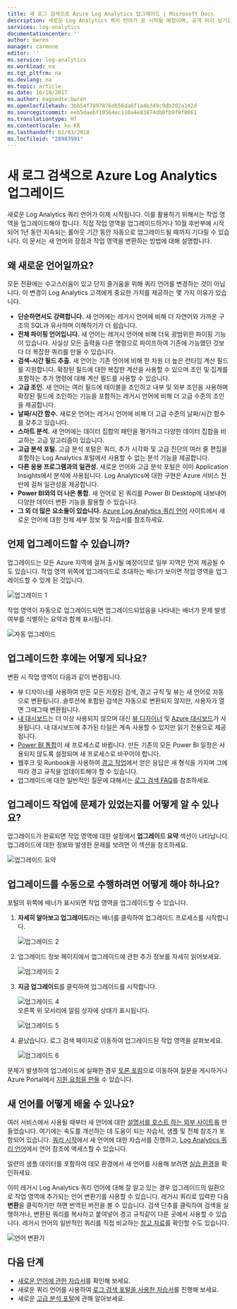 ```yaml
---
title: 새 로그 검색으로 Azure Log Analytics 업그레이드 | Microsoft Docs
description: 새로운 Log Analytics 쿼리 언어가 곧 시작될 예정이며, 공개 미리 보기로 참여할 수 있습니다.  이 문서는 새 언어의 장점과 작업 영역을 변환하는 방법에 대해 설명합니다.
services: log-analytics
documentationcenter: ''
author: bwren
manager: carmonm
editor: ''
ms.service: log-analytics
ms.workload: na
ms.tgt_pltfrm: na
ms.devlang: na
ms.topic: article
ms.date: 10/10/2017
ms.author: magoedte;bwren
ms.openlocfilehash: 3bb54f7897876d656da6f1a4b349c9db202a142d
ms.sourcegitcommit: eeb5daebf10564ec110a4e83874db0fb9f9f8061
ms.translationtype: HT
ms.contentlocale: ko-KR
ms.lasthandoff: 02/03/2018
ms.locfileid: "28983991"
---
```

# <a name="azure-log-analytics-upgrade-to-new-log-search"></a>새 로그 검색으로 Azure Log Analytics 업그레이드

새로운 Log Analytics 쿼리 언어가 이제 시작됩니다. 이를 활용하기 위해서는 작업 영역을 업그레이드해야 합니다.  직접 작업 영역을 업그레이드하거나 10월 후반부에 시작되어 1년 동안 지속되는 롤아웃 기간 동안 자동으로 업그레이드될 때까지 기다릴 수 있습니다.  이 문서는 새 언어의 장점과 작업 영역을 변환하는 방법에 대해 설명합니다.  

## <a name="why-the-new-language"></a>왜 새로운 언어일까요?
모든 전환에는 수고스러움이 있고 단지 즐거움을 위해 쿼리 언어를 변경하는 것이 아닙니다.  이 변경이 Log Analytics 고객에게 중요한 가치를 제공하는 몇 가지 이유가 있습니다.

- **단순하면서도 강력합니다.** 새 언어에는 레거시 언어에 비해 더 자연어와 가까운 구조의 SQL과 유사하며 이해하기가 더 쉽습니다.
- **전체 파이핑 언어입니다.**  새 언어는 레거시 언어에 비해 더욱 광범위한 파이핑 기능이 있습니다.  사실상 모든 출력을 다른 명령으로 파이프하여 기존에 가능했던 것보다 더 복잡한 쿼리를 만들 수 있습니다.
- **검색-시간 필드 추출.**  새 언어는 기존 언어에 비해 한 차원 더 높은 런타임 계산 필드를 지원합니다.  확장된 필드에 대한 복잡한 계산을 사용할 수 있으며 조인 및 집계를 포함하는 추가 명령에 대해 계산 필드를 사용할 수 있습니다.
- **고급 조인.**  새 언어는 여러 필드에 테이블을 조인하고 내부 및 외부 조인을 사용하며 확장된 필드에 조인하는 기능을 포함하는 레거시 언어에 비해 더 고급 수준의 조인을 제공합니다.
- **날짜/시간 함수.**  새로운 언어는 레거시 언어에 비해 더 고급 수준의 날짜/시간 함수를 갖추고 있습니다.
- **스마트 분석.**  새 언어에는 데이터 집합의 패턴을 평가하고 다양한 데이터 집합을 비교하는 고급 알고리즘이 있습니다.
- **고급 분석 포털.**  고급 분석 포털은 쿼리, 추가 시각화 및 고급 진단의 여러 줄 편집을 포함하는 Log Analytics 포털에서 사용할 수 없는 분석 기능을 제공합니다.
- **다른 응용 프로그램과의 일관성.**  새로운 언어와 고급 분석 포털은 이미 Application Insights에서 분석에 사용됩니다.  Log Analytics에 대한 구현은 Azure 서비스 전반에 걸쳐 일관성을 제공합니다.
- **Power BI와의 더 나은 통합.** 새 언어로 된 쿼리를 Power BI Desktop에 내보내어 다양한 데이터 변환 기능을 활용할 수 있습니다.
- **그 외 더 많은 요소들이 있습니다.** [Azure Log Analytics 쿼리 언어](https://docs.loganalytics.io) 사이트에서 새로운 언어에 대한 전체 세부 정보 및 자습서를 참조하세요.


## <a name="when-can-i-upgrade"></a>언제 업그레이드할 수 있습니까?
업그레이드는 모든 Azure 지역에 걸쳐 출시될 예정이므로 일부 지역은 먼저 제공될 수도 있습니다.  작업 영역 위쪽에 업그레이드로 초대하는 배너가 보이면 작업 영역을 업그레이드할 수 있게 된 것입니다.

![업그레이드 1](media/log-analytics-log-search-upgrade/upgrade-01a.png)

작업 영역이 자동으로 업그레이드되면 업그레이드되었음을 나타내는 배너가 문제 발생 여부를 식별하는 요약과 함께 표시됩니다.

 ![자동 업그레이드](media/log-analytics-log-search-upgrade/auto-upgrade.png)


## <a name="what-happens-after-the-upgrade"></a>업그레이드한 후에는 어떻게 되나요?
변환 시 작업 영역이 다음과 같이 변경됩니다.

- 뷰 디자이너를 사용하여 만든 모든 저장된 검색, 경고 규칙 및 뷰는 새 언어로 자동으로 변환됩니다.  솔루션에 포함된 검색은 자동으로 변환되지 않지만, 사용자가 열면 그때그때 변환됩니다.  
- [내 대시보드](log-analytics-dashboards.md)는 더 이상 사용되지 않으며 대신 [뷰 디자이너](log-analytics-view-designer.md) 및 [Azure 대시보드](../azure-portal/azure-portal-dashboards.md)가 사용됩니다.  내 대시보드에 추가된 타일은 계속 사용할 수 있지만 읽기 전용으로 제공됩니다.
- [Power BI 통합](log-analytics-powerbi.md)이 새 프로세스로 바뀝니다.  만든 기존의 모든 Power BI 일정은 사용되지 않도록 설정되며 새 프로세스로 바꾸어야 합니다.
- 웹후크 및 Runbook을 사용하여 [경고 작업](log-analytics-alerts-actions.md)에서 얻은 응답은 새 형식을 가지며 그에 따라 경고 규칙을 업데이트해야 할 수 있습니다.
- 업그레이드에 대한 일반적인 질문에 대해서는 [로그 검색 FAQ](log-analytics-log-search-faq.md)를 참조하세요.

## <a name="how-do-i-know-if-there-were-any-issues-from-the-upgrade"></a>업그레이드 작업에 문제가 있었는지를 어떻게 알 수 있나요?
업그레이드가 완료되면 작업 영역에 대한 설정에서 **업그레이드 요약** 섹션이 나타납니다.  업그레이드에 대한 정보와 발생한 문제를 보려면 이 섹션을 참조하세요.

 ![업그레이드 요약](media/log-analytics-log-search-upgrade/upgrade-summary.png)

## <a name="how-do-i-manually-perform-the-upgrade"></a>업그레이드를 수동으로 수행하려면 어떻게 해야 하나요?
포털의 위쪽에 배너가 표시되면 작업 영역을 업그레이드할 수 있습니다.  

1.  **자세히 알아보고 업그레이드**라는 배너를 클릭하여 업그레이드 프로세스를 시작합니다.

    ![업그레이드 2](media/log-analytics-log-search-upgrade/upgrade-01a.png)<br>

2.  업그레이드 정보 페이지에서 업그레이드에 관한 추가 정보를 자세히 읽어보세요.

    ![업그레이드 2](media/log-analytics-log-search-upgrade/upgrade-03.png)<br>

3.  **지금 업그레이드**를 클릭하여 업그레이드를 시작합니다.

    ![업그레이드 4](media/log-analytics-log-search-upgrade/upgrade-04.png)<br>오른쪽 위 모서리에 알림 상자에 상태가 표시됩니다.
    
    ![업그레이드 5](media/log-analytics-log-search-upgrade/upgrade-05.png)

4.  끝났습니다.  로그 검색 페이지로 이동하여 업그레이드된 작업 영역을 살펴보세요.

    ![업그레이드 6](media/log-analytics-log-search-upgrade/upgrade-06.png)

문제가 발생하여 업그레이드에 실패한 경우 [토론 포럼](https://social.msdn.microsoft.com/Forums/azure/home?forum=opinsights)으로 이동하여 질문을 게시하거나 Azure Portal에서 [지원 요청을 만들](../azure-supportability/how-to-create-azure-support-request.md) 수 있습니다.

## <a name="how-do-i-learn-the-new-language"></a>새 언어를 어떻게 배울 수 있나요?
여러 서비스에서 사용될 때부터 새 언어에 대한 [설명서를 호스트 하는 외부 사이트](https://docs.loganalytics.io/)를 만들었습니다.  여기에는 속도를 개선하는 데 도움이 되는 자습서, 샘플 및 전체 참조가 포함되어 있습니다. [쿼리 시작](https://go.microsoft.com/fwlink/?linkid=856078)에서 새 언어에 대한 자습서를 진행하고, [Log Analytics 쿼리 언어](https://go.microsoft.com/fwlink/?linkid=856079)에서 언어 참조에 액세스할 수 있습니다.  

일련의 샘플 데이터를 포함하여 데모 환경에서 새 언어를 사용해 보려면 [실습 환경](https://portal.loganalytics.io/demo#/discover/home)을 확인하세요.

이미 레거시 Log Analytics 쿼리 언어에 대해 잘 알고 있는 경우 업그레이드의 일환으로 작업 영역에 추가되는 언어 변환기를 사용할 수 있습니다.  레거시 쿼리로 입력한 다음 **변환**을 클릭하기만 하면 번역된 버전을 볼 수 있습니다.  검색 단추를 클릭하여 검색을 실행하거나, 변환된 쿼리를 복사하고 붙여넣어 경고 규칙같이 다른 곳에서 사용할 수 있습니다.  레거시 언어의 일반적인 쿼리를 직접 비교하는 [참고 자료](log-analytics-log-search-transition.md)를 확인할 수도 있습니다.

![언어 변환기](media/log-analytics-log-search-upgrade/language-converter.png)


## <a name="next-steps"></a>다음 단계
- [새로운 언어에 관한 자습서](https://go.microsoft.com/fwlink/?linkid=856078)를 확인해 보세요.
- 새로운 쿼리 언어를 사용하여 [로그 검색 포털을 사용한 자습서](log-analytics-log-search-log-search-portal.md)를 진행해 보세요.
- 새로운 [고급 분석 포털](https://go.microsoft.com/fwlink/?linkid=856587)에 관해 알아보세요.
